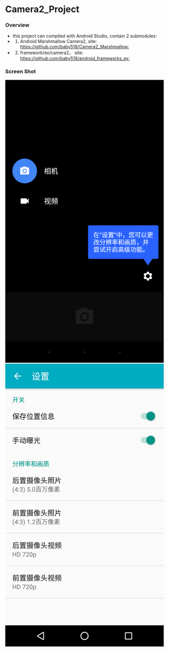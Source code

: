 # Camera2_Project

### Overview
- this project can compiled with Android Studio, contain 2 submodules:
- 1. Android Marshmallow Camera2, site: https://github.com/baby518/Camera2_Marshmallow;
- 2. framework/ex/camera2， site: https://github.com/baby518/android_frameworks_ex;

### Screen Shot
![](screenshot/1.png)
![](screenshot/2.png)